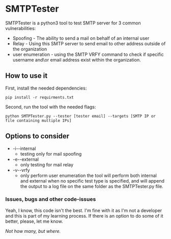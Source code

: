 # SMTPTester

SMTPTester is a python3 tool to test SMTP server for 3 common vulnerabilities:
* Spoofing - The ability to send a mail on behalf of an internal user
* Relay - Using this SMTP server to send email to other address outside of the organization
* user enumeration - using the SMTP VRFY command to check if specific username and\or email address exist within the organization.

## How to use it
First, install the needed dependencies:
```
pip install -r requirments.txt
```
Second, run the tool with the needed flags:
```
python SMTPTester.py --tester [tester email] --targets [SMTP IP or file containing multiple IPs]
```

## Options to consider
* -i\--internal
  * testing only for mail spoofing
* -e\--external
  * only testing for mail relay
* -v\--vrfy
  * only perform user enumeration
the tool will perform both internal and external when no specific test type is specified, and will append the output to a log file on the same folder as the SMTPTester.py file. 

### Issues, bugs and other code-issues
Yeah, I know, this code isn't the best. I'm fine with it as I'm not a developer and this is part of my learning process.
If there is an option to do some of it better, please, let me know.

_Not how many, but where._
